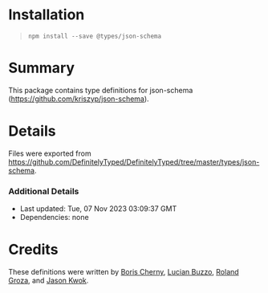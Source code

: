 # Installation
>
> `npm install --save @types/json-schema`

# Summary

This package contains type definitions for json-schema (<https://github.com/kriszyp/json-schema>).

# Details

Files were exported from <https://github.com/DefinitelyTyped/DefinitelyTyped/tree/master/types/json-schema>.

### Additional Details

* Last updated: Tue, 07 Nov 2023 03:09:37 GMT
* Dependencies: none

# Credits

These definitions were written by [Boris Cherny](https://github.com/bcherny), [Lucian Buzzo](https://github.com/lucianbuzzo), [Roland Groza](https://github.com/rolandjitsu), and [Jason Kwok](https://github.com/JasonHK).
